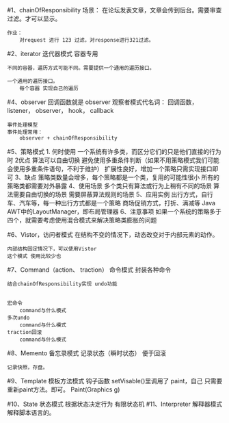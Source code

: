 #1、chainOfResponsibility
    场景：
        在论坛发表文章，文章会传到后台。需要审查过滤。才可以显示。
    
    作业：
        对request 进行 123 过滤，对response进行321过滤。 
        
#2、iterator 迭代器模式
    容器专用
    
    不同的容器，遍历方式可能不同。需要提供一个通用的遍历接口。
    
    一个通用的遍历接口。
        每个容器 实现自己的遍历 
        
#4、observer
    回调函数就是 observer
    观察者模式代名词：
        回调函数，
        listener，
        observer，
        hook，
        callback
        
    事件处理模型
    事件处理常用：
        observer + chainOfResponsibility
            
#5、策略模式
     1. 何时使用
        一个系统有许多类，而区分它们的只是他们直接的行为时
     2优点
        算法可以自由切换
        避免使用多重条件判断（如果不用策略模式我们可能会使用多重条件语句，不利于维护）
        扩展性良好，增加一个策略只需实现接口即可
     3、缺点
        策略类数量会增多，每个策略都是一个类，复用的可能性很小
        所有的策略类都需要对外暴露
     4、使用场景
        多个类只有算法或行为上稍有不同的场景
        算法需要自由切换的场景
        需要屏蔽算法规则的场景
     5、应用实例
        出行方式，自行车、汽车等，每一种出行方式都是一个策略
        商场促销方式，打折、满减等
        Java AWT中的LayoutManager，即布局管理器
     6、注意事项
        如果一个系统的策略多于四个，就需要考虑使用混合模式来解决策略类膨胀的问题
        
        
#6、Vistor，访问者模式
    在结构不变的情况下，动态改变对于内部元素的动作。
    
    内部结构固定情况下，可以使用Vistor
    这个模式 使用比较少也
#7、Command（action、 traction） 命令模式
    封装各种命令
    
    结合chainOfResponsibility实现 undo功能
    
    
    宏命令
        command与什么模式
    多次undo
        command与什么模式
    traction回滚
        command与什么模式
#8、Memento 备忘录模式
    记录状态（瞬时状态）
    便于回滚
    
    记录快照，存盘。
#9、Template 模板方法模式
    钩子函数
    setVisable()里调用了 paint，自己 只需要重新paint方法。即可。
    Paint(Graphics g)
    
#10、State 状态模式
    根据状态决定行为
    有限状态机
#11、Interpreter 解释器模式
    解释脚本语言的。
